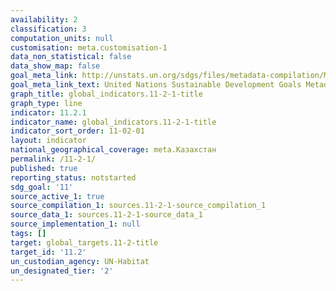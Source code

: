 ```yaml
---
availability: 2
classification: 3
computation_units: null
customisation: meta.customisation-1
data_non_statistical: false
data_show_map: false
goal_meta_link: http://unstats.un.org/sdgs/files/metadata-compilation/Metadata-Goal-11.pdf
goal_meta_link_text: United Nations Sustainable Development Goals Metadata (pdf 2066kB)
graph_title: global_indicators.11-2-1-title
graph_type: line
indicator: 11.2.1
indicator_name: global_indicators.11-2-1-title
indicator_sort_order: 11-02-01
layout: indicator
national_geographical_coverage: meta.Казахстан
permalink: /11-2-1/
published: true
reporting_status: notstarted
sdg_goal: '11'
source_active_1: true
source_compilation_1: sources.11-2-1-source_compilation_1
source_data_1: sources.11-2-1-source_data_1
source_implementation_1: null
tags: []
target: global_targets.11-2-title
target_id: '11.2'
un_custodian_agency: UN-Habitat
un_designated_tier: '2'
---
```

